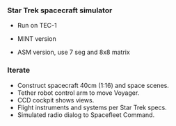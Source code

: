 ### Star Trek spacecraft simulator 
- Run on TEC-1
 
- MINT version
- ASM version, use 7 seg and 8x8 matrix




### Iterate
- Construct spacecraft 40cm (1:16) and space scenes.
- Tether robot control arm to move Voyager.
- CCD cockpit shows views.
- Flight instruments and systems per Star Trek specs.
- Simulated radio dialog to Spacefleet Command.
